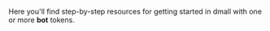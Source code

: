Here you'll find step-by-step resources for getting started in dmall with one or more **bot** tokens.
